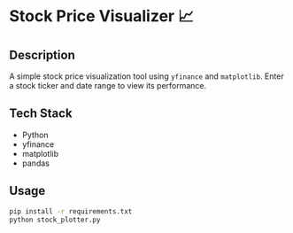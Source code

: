 # Stock Price Visualizer 📈

## Description
A simple stock price visualization tool using `yfinance` and `matplotlib`. Enter a stock ticker and date range to view its performance.

## Tech Stack
- Python
- yfinance
- matplotlib
- pandas

## Usage
```bash
pip install -r requirements.txt
python stock_plotter.py

